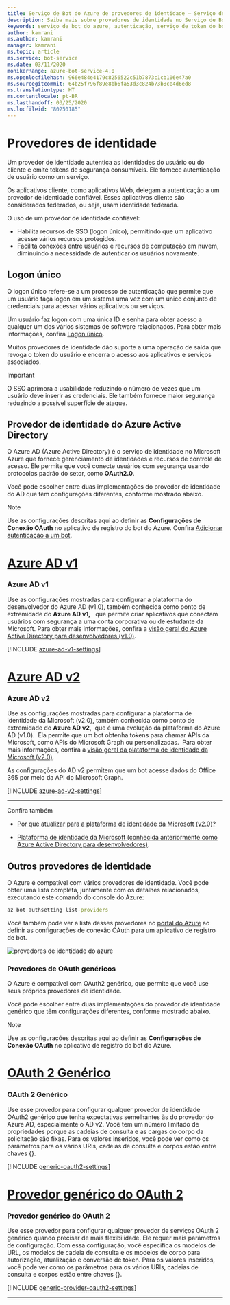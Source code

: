 ```yaml
---
title: Serviço de Bot do Azure de provedores de identidade – Serviço de Bot
description: Saiba mais sobre provedores de identidade no Serviço de Bot do Azure.
keywords: serviço de bot do azure, autenticação, serviço de token do bot framework
author: kamrani
ms.author: kamrani
manager: kamrani
ms.topic: article
ms.service: bot-service
ms.date: 03/11/2020
monikerRange: azure-bot-service-4.0
ms.openlocfilehash: 966e484e4179c8256522c51b7873c1cb106e47a0
ms.sourcegitcommit: 64b25f796f89e8bb6fa53d3c824b73b8ce4d6ed8
ms.translationtype: HT
ms.contentlocale: pt-BR
ms.lasthandoff: 03/25/2020
ms.locfileid: "80250185"
---
```

# <a name="identity-providers"></a>Provedores de identidade

Um provedor de identidade autentica as identidades do usuário ou do cliente e emite tokens de segurança consumíveis. Ele fornece autenticação de usuário como um serviço.

Os aplicativos cliente, como aplicativos Web, delegam a autenticação a um provedor de identidade confiável. Esses aplicativos cliente são considerados federados, ou seja, usam identidade federada.

O uso de um provedor de identidade confiável:

- Habilita recursos de SSO (logon único), permitindo que um aplicativo acesse vários recursos protegidos.
- Facilita conexões entre usuários e recursos de computação em nuvem, diminuindo a necessidade de autenticar os usuários novamente.

## <a name="single-sign-on"></a>Logon único

O logon único refere-se a um processo de autenticação que permite que um usuário faça logon em um sistema uma vez com um único conjunto de credenciais para acessar vários aplicativos ou serviços.

Um usuário faz logon com uma única ID e senha para obter acesso a qualquer um dos vários sistemas de software relacionados. Para obter mais informações, confira [Logon único](./bot-builder-concept-sso.md).

Muitos provedores de identidade dão suporte a uma operação de saída que revoga o token do usuário e encerra o acesso aos aplicativos e serviços associados.


> [!IMPORTANT]
> O SSO aprimora a usabilidade reduzindo o número de vezes que um usuário deve inserir as credenciais. Ele também fornece maior segurança reduzindo a possível superfície de ataque.

## <a name="azure-active-directory-identity-provider"></a>Provedor de identidade do Azure Active Directory

O Azure AD (Azure Active Directory) é o serviço de identidade no Microsoft Azure que fornece gerenciamento de identidades e recursos de controle de acesso. Ele permite que você conecte usuários com segurança usando protocolos padrão do setor, como **OAuth2.0**.

Você pode escolher entre duas implementações do provedor de identidade do AD que têm configurações diferentes, conforme mostrado abaixo.

> [!Note]
> Use as configurações descritas aqui ao definir as **Configurações de Conexão OAuth** no aplicativo de registro do bot do Azure. Confira [Adicionar autenticação a um bot](bot-builder-authentication.md).

# <a name="azure-ad-v1"></a>[Azure AD v1](#tab/adv1)

### <a name="azure-ad-v1"></a>Azure AD v1

Use as configurações mostradas para configurar a plataforma do desenvolvedor do Azure AD (v1.0), também conhecida como ponto de extremidade do **Azure AD v1,**   que permite criar aplicativos que conectam usuários com segurança a uma conta corporativa ou de estudante da Microsoft.
Para obter mais informações, confira a [visão geral do Azure Active Directory para desenvolvedores (v1.0)](https://docs.microsoft.com/azure/active-directory/azuread-dev/v1-overview).

[!INCLUDE [azure-ad-v1-settings](~/includes/authentication/auth-aad-v1-settings.md)]

# <a name="azure-ad-v2"></a>[Azure AD v2](#tab/adv2)

### <a name="azure-ad-v2"></a>Azure AD v2

Use as configurações mostradas para configurar a plataforma de identidade da Microsoft (v2.0), também conhecida como ponto de extremidade do **Azure AD v2,**  que é uma evolução da plataforma do Azure AD (v1.0).  Ela permite que um bot obtenha tokens para chamar APIs da Microsoft, como APIs do Microsoft Graph ou personalizadas. 
Para obter mais informações, confira a [visão geral da plataforma de identidade da Microsoft (v2.0)](https://docs.microsoft.com/azure/active-directory/develop/active-directory-appmodel-v2-overview).

As configurações do AD v2 permitem que um bot acesse dados do Office 365 por meio da API do Microsoft Graph.

[!INCLUDE [azure-ad-v2-settings](~/includes/authentication/auth-aad-v2-settings.md)]

---

Confira também

- [Por que atualizar para a plataforma de identidade da Microsoft (v2.0)?](https://docs.microsoft.com/azure/active-directory/develop/active-directory-v2-compare)

- [Plataforma de identidade da Microsoft (conhecida anteriormente como Azure Active Directory para desenvolvedores)](https://docs.microsoft.com/azure/active-directory/develop/).

## <a name="other-identity-providers"></a>Outros provedores de identidade

O Azure é compatível com vários provedores de identidade. Você pode obter uma lista completa, juntamente com os detalhes relacionados, executando este comando do console do Azure:

```cmd
az bot authsetting list-providers
```

Você também pode ver a lista desses provedores no [portal do Azure](https://ms.portal.azure.com/) ao definir as configurações de conexão OAuth para um aplicativo de registro de bot.

![provedores de identidade do azure](media/concept-bot-authentication/bot-auth-identity-providers.png)


### <a name="oauth-generic-providers"></a>Provedores de OAuth genéricos

O Azure é compatível com OAuth2 genérico, que permite que você use seus próprios provedores de identidade.

Você pode escolher entre duas implementações do provedor de identidade genérico que têm configurações diferentes, conforme mostrado abaixo.

> [!Note]
> Use as configurações descritas aqui ao definir as **Configurações de Conexão OAuth** no aplicativo de registro do bot do Azure.


# <a name="generic-oauth-2"></a>[OAuth 2 Genérico](#tab/ga2)

### <a name="generic-oauth-2"></a>OAuth 2 Genérico

Use esse provedor para configurar qualquer provedor de identidade OAuth2 genérico que tenha expectativas semelhantes às do provedor do Azure AD, especialmente o AD v2. Você tem um número limitado de propriedades porque as cadeias de consulta e as cargas do corpo da solicitação são fixas. Para os valores inseridos, você pode ver como os parâmetros para os vários URls, cadeias de consulta e corpos estão entre chaves {}.

[!INCLUDE [generic-oauth2-settings](~/includes/authentication/auth-generic-oauth2-settings.md)]


# <a name="oauth-2-generic-provider"></a>[Provedor genérico do OAuth 2](#tab/a2gp)

### <a name="oauth-2-generic-provider"></a>Provedor genérico do OAuth 2

Use esse provedor para configurar qualquer provedor de serviços OAuth 2 genérico quando precisar de mais flexibilidade. Ele requer mais parâmetros de configuração. Com essa configuração, você especifica os modelos de URL, os modelos de cadeia de consulta e os modelos de corpo para autorização, atualização e conversão de token. Para os valores inseridos, você pode ver como os parâmetros para os vários URls, cadeias de consulta e corpos estão entre chaves {}.

[!INCLUDE [generic-provider-oauth2-settings](~/includes/authentication/auth-generic-provider-oauth2-settings.md)]

---
